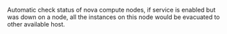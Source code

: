 Automatic check status of nova compute nodes,
if service is enabled but was down on a node,
all the instances on this node would be evacuated to
other available host.